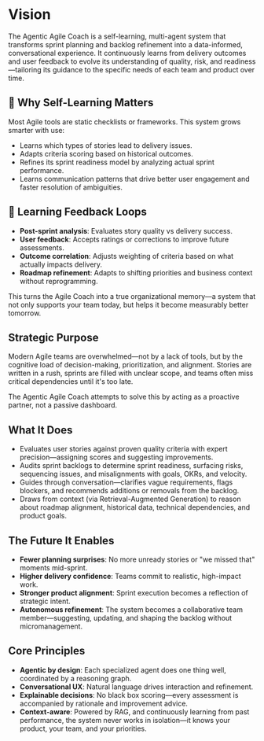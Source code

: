 # Vision

The Agentic Agile Coach is a self-learning, multi-agent system that transforms sprint planning and
backlog refinement into a data-informed, conversational experience. It continuously learns from
delivery outcomes and user feedback to evolve its understanding of quality, risk, and
readiness—tailoring its guidance to the specific needs of each team and product over time.

## 🧠 Why Self-Learning Matters

Most Agile tools are static checklists or frameworks. This system grows smarter with use:

- Learns which types of stories lead to delivery issues.
- Adapts criteria scoring based on historical outcomes.
- Refines its sprint readiness model by analyzing actual sprint performance.
- Learns communication patterns that drive better user engagement and faster resolution of ambiguities.

## 🔁 Learning Feedback Loops

- **Post-sprint analysis**: Evaluates story quality vs delivery success.
- **User feedback**: Accepts ratings or corrections to improve future assessments.
- **Outcome correlation**: Adjusts weighting of criteria based on what actually impacts delivery.
- **Roadmap refinement**: Adapts to shifting priorities and business context without reprogramming.

This turns the Agile Coach into a true organizational memory—a system that not only supports your
team today, but helps it become measurably better tomorrow.

## Strategic Purpose

Modern Agile teams are overwhelmed—not by a lack of tools, but by the cognitive load of
decision-making, prioritization, and alignment. Stories are written in a rush, sprints are filled
with unclear scope, and teams often miss critical dependencies until it's too late.

The Agentic Agile Coach attempts to solve this by acting as a proactive partner, not a passive
dashboard.

## What It Does

- Evaluates user stories against proven quality criteria with expert precision—assigning scores and
  suggesting improvements.
- Audits sprint backlogs to determine sprint readiness, surfacing risks, sequencing issues, and
  misalignments with goals, OKRs, and velocity.
- Guides through conversation—clarifies vague requirements, flags blockers, and recommends
  additions or removals from the backlog.
- Draws from context (via Retrieval-Augmented Generation) to reason about roadmap alignment,
  historical data, technical dependencies, and product goals.

## The Future It Enables

- **Fewer planning surprises**: No more unready stories or "we missed that" moments mid-sprint.
- **Higher delivery confidence**: Teams commit to realistic, high-impact work.
- **Stronger product alignment**: Sprint execution becomes a reflection of strategic intent.
- **Autonomous refinement**: The system becomes a collaborative team member—suggesting, updating,
  and shaping the backlog without micromanagement.

## Core Principles

- **Agentic by design**: Each specialized agent does one thing well, coordinated by a reasoning
  graph.
- **Conversational UX**: Natural language drives interaction and refinement.
- **Explainable decisions**: No black box scoring—every assessment is accompanied by rationale
  and improvement advice.
- **Context-aware**: Powered by RAG, and continuously learning from past performance, the system
  never works in isolation—it knows your product, your team, and your priorities.
